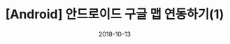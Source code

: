 ---
layout: post
title:  "[Android] 안드로이드 구글 맵 연동하기(1)"
date:   2018-10-13
desc: "3 Steps (2 minutes) to Setup Your Personal Website with Jalpc"
keywords: "Jalpc,Jekyll,gh-pages,website,blog,easy"
categories: [HTML]
tags: [Jalpc,Jekyll]
icon: icon-html
---